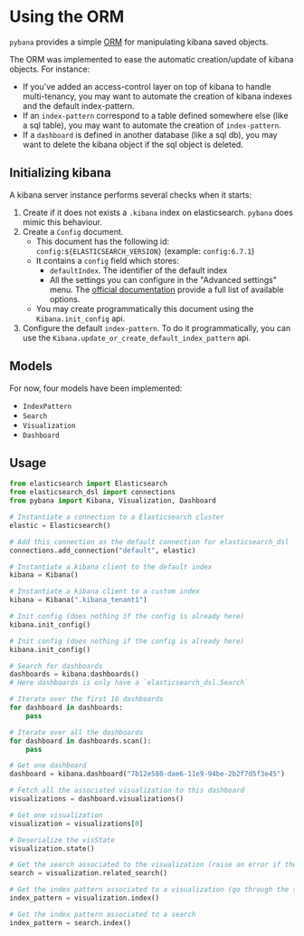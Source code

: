 # Using the ORM

`pybana` provides a simple [ORM](https://en.wikipedia.org/wiki/Object-relational_mapping) for manipulating kibana saved objects.

The ORM was implemented to ease the automatic creation/update of kibana objects. For instance:
- If you've added an access-control layer on top of kibana to handle multi-tenancy, you may want to automate the creation of kibana indexes and the default index-pattern.
- If an `index-pattern` correspond to a table defined somewhere else (like a sql table), you may want to automate the creation of `index-pattern`.
- If a `dashboard` is defined in another database (like a sql db), you may want to delete the kibana object if the sql object is deleted.


## Initializing kibana

A kibana server instance performs several checks when it starts:

1. Create if it does not exists a `.kibana` index on elasticsearch. `pybana` does mimic this behaviour.
2. Create a `Config` document.
    - This document has the following id: `config:${ELASTICSEARCH_VERSION}` (example: `config:6.7.1`)
    - It contains a `config` field which stores:
        - `defaultIndex`. The identifier of the default index
        - All the settings you can configure in the "Advanced settings" menu. The [official documentation](https://www.elastic.co/guide/en/kibana/current/advanced-options.html) provide a full list of available options.
    - You may create programmatically this document using the `Kibana.init_config` api.
3. Configure the default `index-pattern`. To do it programmatically, you can use the `Kibana.update_or_create_default_index_pattern` api.

## Models

For now, four models have been implemented:
- `IndexPattern`
- `Search`
- `Visualization`
- `Dashboard`


## Usage

```python
from elasticsearch import Elasticsearch
from elasticsearch_dsl import connections
from pybana import Kibana, Visualization, Dashboard

# Instantiate a connection to a Elasticsearch cluster
elastic = Elasticsearch()

# Add this connection as the default connection for elasticsearch_dsl
connections.add_connection("default", elastic)

# Instantiate a kibana client to the default index
kibana = Kibana()

# Instantiate a kibana client to a custom index
kibana = Kibana(".kibana_tenant1")

# Init config (does nothing if the config is already here)
kibana.init_config()

# Init config (does nothing if the config is already here)
kibana.init_config()

# Search for dashboards
dashboards = kibana.dashboards()
# Here dashboards is only have a `elasticsearch_dsl.Search`

# Iterate over the first 10 dashboards
for dashboard in dashboards:
    pass

# Iterate over all the dashboards
for dashboard in dashboards.scan():
    pass

# Get one dashboard
dashboard = kibana.dashboard("7b12e580-dae6-11e9-94be-2b2f7d5f3e45")

# Fetch all the associated visualization to this dashboard
visualizations = dashboard.visualizations()

# Get one visualization
visualization = visualizations[0]

# Deserialize the visState
visualization.state()

# Get the search associated to the visualization (raise an error if ther's not)
search = visualization.related_search()

# Get the index pattern associated to a visualization (go through the search if there's one)
index_pattern = visualization.index()

# Get the index pattern associated to a search
index_pattern = search.index()

```
